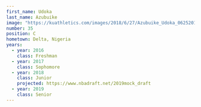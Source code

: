 ```yaml
---
first_name: Udoka
last_name: Azubuike
image: "https://kuathletics.com/images/2018/6/27/Azubuike_Udoka_06252018.jpg?width=182&height=250&mode=crop&anchor=topcenter"
number: 35
position: C
hometown: Delta, Nigeria
years:
  - year: 2016
    class: Freshman
  - year: 2017
    class: Sophomore
  - year: 2018
    class: Junior
    projected: https://www.nbadraft.net/2019mock_draft
  - year: 2019
    class: Senior
---
```

